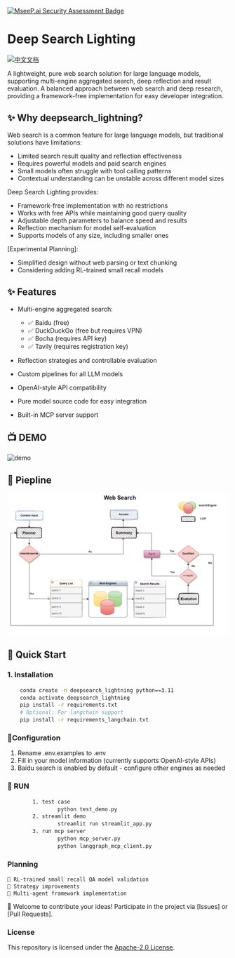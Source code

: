 [![MseeP.ai Security Assessment Badge](https://mseep.net/pr/positive666-deep-search-lightning-badge.png)](https://mseep.ai/app/positive666-deep-search-lightning)

# Deep Search Lighting


[![中文文档](https://img.shields.io/badge/Docs-中文-blue)](README_zh.md)

A lightweight, pure web search solution for large language models, supporting multi-engine aggregated search, deep reflection and result evaluation. A balanced approach between web search and deep research, providing a framework-free implementation for easy developer integration.

## ✨ Why deepsearch_lightning?

Web search is a common feature for large language models, but traditional solutions have limitations:
- Limited search result quality and reflection effectiveness
- Requires powerful models and paid search engines
- Small models often struggle with tool calling patterns
- Contextual understanding can be unstable across different model sizes

Deep Search Lighting provides:
- Framework-free implementation with no restrictions
- Works with free APIs while maintaining good query quality
- Adjustable depth parameters to balance speed and results
- Reflection mechanism for model self-evaluation
- Supports models of any size, including smaller ones

[Experimental Planning]:
- Simplified design without web parsing or text chunking
- Considering adding RL-trained small recall models


## ✨ Features

- Multi-engine aggregated search:
  - ✅ Baidu (free)
  - ✅ DuckDuckGo (free but requires VPN)
  - ✅ Bocha (requires API key)
  - ✅ Tavily (requires registration key)
  
- Reflection strategies and controllable evaluation
- Custom pipelines for all LLM models
- OpenAI-style API compatibility
- Pure model source code for easy integration
- Built-in MCP server support

## 📺 DEMO
![demo](assets/demo.gif)  
## 🔄 Piepline
![Piepline](assets/piepline.png) 

## 🚀 Quick Start

### 1. Installation
```bash
    conda create -n deepsearch_lightning python==3.11
    conda activate deepsearch_lightning
    pip install -r requirements.txt
    # Optional: For langchain support
    pip install -r requirements_langchain.txt
```
### 🔧Configuration
1. Rename .env.examples to .env
2. Fill in your model information (currently supports OpenAI-style APIs)
3. Baidu search is enabled by default - configure other engines as needed
### 🚀 RUN
```bash
        1. test case
                python test_demo.py
        2. streamlit demo
                streamlit run streamlit_app.py
        3. run mcp server
                python mcp_server.py 
                python langgraph_mcp_client.py
```

###  Planning
    
    🧪 RL-trained small recall QA model validation
    🧪 Strategy improvements
    🧪 Multi-agent framework implementation


🙌 Welcome to contribute your ideas! Participate in the project via [Issues] or [Pull Requests].

###  License
This repository is licensed under the [Apache-2.0 License](LICENSE).
